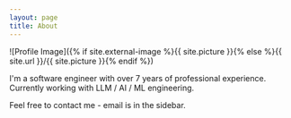 ```yaml
---
layout: page
title: About
---
```


![Profile Image]({% if site.external-image %}{{ site.picture }}{% else %}{{ site.url }}/{{ site.picture }}{% endif %})

I'm a software engineer with over 7 years of professional experience. Currently working with LLM / AI / ML engineering.

Feel free to contact me - email is in the sidebar.
<!--<a href="mailto://michal@mflak.eu">michal@mflak.eu</a>-->